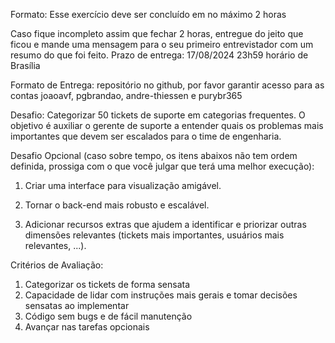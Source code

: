 Formato: Esse exercício deve ser concluído em no máximo 2 horas 

Caso fique incompleto assim que fechar 2 horas, entregue do jeito que ficou e mande uma mensagem para o seu primeiro entrevistador com um resumo do que foi feito.
Prazo de entrega: 17/08/2024 23h59 horário de Brasília


Formato de Entrega: repositório no github, por favor garantir acesso para as contas joaoavf, pgbrandao, andre-thiessen e purybr365

Desafio: Categorizar 50 tickets de suporte em categorias frequentes. O objetivo é auxiliar o gerente de suporte a entender quais os problemas mais importantes que devem ser escalados para o time de engenharia.

Desafio Opcional (caso sobre tempo, os itens abaixos não tem ordem definida, prossiga com o que você julgar que terá uma melhor execução): 

1. Criar uma interface para visualização amigável.

2. Tornar o back-end mais robusto e escalável.

3. Adicionar recursos extras que ajudem a identificar e priorizar outras dimensões relevantes (tickets mais importantes, usuários mais relevantes, ...).

Critérios de Avaliação: 
1. Categorizar os tickets de forma sensata
2. Capacidade de lidar com instruções mais gerais e tomar decisões sensatas ao implementar
3. Código sem bugs e de fácil manutenção
4. Avançar nas tarefas opcionais
